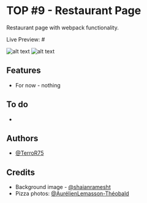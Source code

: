 # TOP #9 - Restaurant Page

Restaurant page with webpack functionality.

Live Preview: #

![alt text](#)
![alt text](#)

## Features

- For now - nothing


## To do
-

## Authors

- [@TerroR75](https://github.com/TerroR75)

## Credits
- Background image - [@shaianramesht](https://unsplash.com/@shaianramesht)
- Pizza photos: [@AurélienLemasson-Théobald](https://unsplash.com/@aurel__lens)
